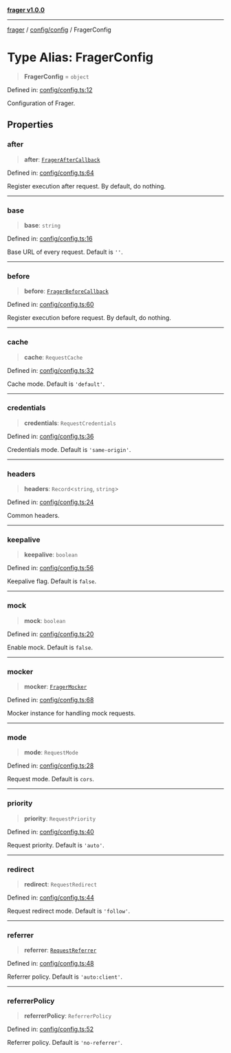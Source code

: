 [**frager v1.0.0**](../../../README.md)

***

[frager](../../../modules.md) / [config/config](../README.md) / FragerConfig

# Type Alias: FragerConfig

> **FragerConfig** = `object`

Defined in: [config/config.ts:12](https://github.com/kkatou7209/frager/blob/491d0c84b17cb650ad82291d75ba89f1fb98e121/lib/config/config.ts#L12)

Configuration of Frager.

## Properties

### after

> **after**: [`FragerAfterCallback`](FragerAfterCallback.md)

Defined in: [config/config.ts:64](https://github.com/kkatou7209/frager/blob/491d0c84b17cb650ad82291d75ba89f1fb98e121/lib/config/config.ts#L64)

Register execution after request. By default, do nothing.

***

### base

> **base**: `string`

Defined in: [config/config.ts:16](https://github.com/kkatou7209/frager/blob/491d0c84b17cb650ad82291d75ba89f1fb98e121/lib/config/config.ts#L16)

Base URL of every request. Default is `''`.

***

### before

> **before**: [`FragerBeforeCallback`](FragerBeforeCallback.md)

Defined in: [config/config.ts:60](https://github.com/kkatou7209/frager/blob/491d0c84b17cb650ad82291d75ba89f1fb98e121/lib/config/config.ts#L60)

Register execution before request. By default, do nothing.

***

### cache

> **cache**: `RequestCache`

Defined in: [config/config.ts:32](https://github.com/kkatou7209/frager/blob/491d0c84b17cb650ad82291d75ba89f1fb98e121/lib/config/config.ts#L32)

Cache mode. Default is `'default'`.

***

### credentials

> **credentials**: `RequestCredentials`

Defined in: [config/config.ts:36](https://github.com/kkatou7209/frager/blob/491d0c84b17cb650ad82291d75ba89f1fb98e121/lib/config/config.ts#L36)

Credentials mode. Default is `'same-origin'`.

***

### headers

> **headers**: `Record`\<`string`, `string`\>

Defined in: [config/config.ts:24](https://github.com/kkatou7209/frager/blob/491d0c84b17cb650ad82291d75ba89f1fb98e121/lib/config/config.ts#L24)

Common headers.

***

### keepalive

> **keepalive**: `boolean`

Defined in: [config/config.ts:56](https://github.com/kkatou7209/frager/blob/491d0c84b17cb650ad82291d75ba89f1fb98e121/lib/config/config.ts#L56)

Keepalive flag. Default is `false`.

***

### mock

> **mock**: `boolean`

Defined in: [config/config.ts:20](https://github.com/kkatou7209/frager/blob/491d0c84b17cb650ad82291d75ba89f1fb98e121/lib/config/config.ts#L20)

Enable mock. Default is `false`.

***

### mocker

> **mocker**: [`FragerMocker`](../../../api/mock/mocker/classes/FragerMocker.md)

Defined in: [config/config.ts:68](https://github.com/kkatou7209/frager/blob/491d0c84b17cb650ad82291d75ba89f1fb98e121/lib/config/config.ts#L68)

Mocker instance for handling mock requests.

***

### mode

> **mode**: `RequestMode`

Defined in: [config/config.ts:28](https://github.com/kkatou7209/frager/blob/491d0c84b17cb650ad82291d75ba89f1fb98e121/lib/config/config.ts#L28)

Request mode. Default is `cors`.

***

### priority

> **priority**: `RequestPriority`

Defined in: [config/config.ts:40](https://github.com/kkatou7209/frager/blob/491d0c84b17cb650ad82291d75ba89f1fb98e121/lib/config/config.ts#L40)

Request priority. Default is `'auto'`.

***

### redirect

> **redirect**: `RequestRedirect`

Defined in: [config/config.ts:44](https://github.com/kkatou7209/frager/blob/491d0c84b17cb650ad82291d75ba89f1fb98e121/lib/config/config.ts#L44)

Request redirect mode. Default is `'follow'`.

***

### referrer

> **referrer**: [`RequestReferrer`](RequestReferrer.md)

Defined in: [config/config.ts:48](https://github.com/kkatou7209/frager/blob/491d0c84b17cb650ad82291d75ba89f1fb98e121/lib/config/config.ts#L48)

Referrer policy. Default is `'auto:client'`.

***

### referrerPolicy

> **referrerPolicy**: `ReferrerPolicy`

Defined in: [config/config.ts:52](https://github.com/kkatou7209/frager/blob/491d0c84b17cb650ad82291d75ba89f1fb98e121/lib/config/config.ts#L52)

Referrer policy. Default is `'no-referrer'`.
